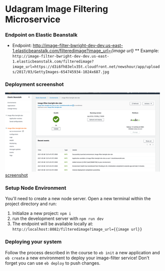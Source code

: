 # Udagram Image Filtering Microservice

### Endpoint on Elastic Beanstalk
* Endpoint: http://image-filter-bwright-dev-dev.us-east-1.elasticbeanstalk.com/filteredimage?image_url=<em>{image url}</em>
** Example: `http://image-filter-bwright-dev-dev.us-east-1.elasticbeanstalk.com/filteredimage?image_url=https://d3i6fh83elv35t.cloudfront.net/newshour/app/uploads/2017/03/GettyImages-654745934-1024x687.jpg`

### Deployment screenshot
![Alt text](/deployment_screenshots/image-filter-service-deployed.png?raw=true "Image Filtering Microservice Deployed to Elastic Beanstalk")
[screenshot](deployment_screenshots/image-filter-service-deployed.png)
### Setup Node Environment

You'll need to create a new node server. Open a new terminal within the project directory and run:

1. Initialize a new project: `npm i`
2. run the development server with `npm run dev`
3. The endpoint will be available locally at: `http://localhost:8082/filteredimage?image_url={{image url}}`

### Deploying your system

Follow the process described in the course to `eb init` a new application and `eb create` a new environment to deploy your image-filter service! Don't forget you can use `eb deploy` to push changes.
